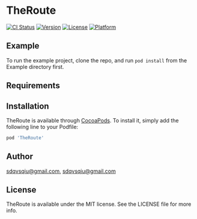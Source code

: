 # TheRoute

[![CI Status](https://img.shields.io/travis/sdqvsqiu@gmail.com/TheRoute.svg?style=flat)](https://travis-ci.org/sdqvsqiu@gmail.com/TheRoute)
[![Version](https://img.shields.io/cocoapods/v/TheRoute.svg?style=flat)](https://cocoapods.org/pods/TheRoute)
[![License](https://img.shields.io/cocoapods/l/TheRoute.svg?style=flat)](https://cocoapods.org/pods/TheRoute)
[![Platform](https://img.shields.io/cocoapods/p/TheRoute.svg?style=flat)](https://cocoapods.org/pods/TheRoute)

## Example

To run the example project, clone the repo, and run `pod install` from the Example directory first.

## Requirements

## Installation

TheRoute is available through [CocoaPods](https://cocoapods.org). To install
it, simply add the following line to your Podfile:

```ruby
pod 'TheRoute'
```

## Author

sdqvsqiu@gmail.com, sdqvsqiu@gmail.com

## License

TheRoute is available under the MIT license. See the LICENSE file for more info.
